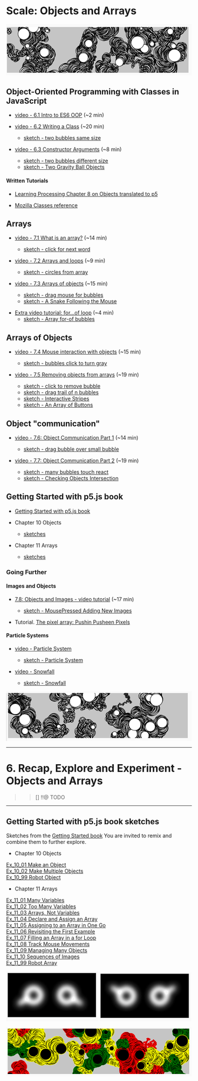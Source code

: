 # Scale: Objects and Arrays
<!-- Objects and Array -> ES6 OOP Classes -->
<!-- Some of the videos in this section were created last year and some two years ago. They use different editors for p5.js. All of the concepts should still apply, however, there are some minor changes. If you notice something way off, please let Dan know! -->

[![](../assets/Ex_11_09-Managing-A.png)](https://editor.p5js.org/jht1493/sketches/XDfmnW1JD)

## Object-Oriented Programming with Classes in JavaScript

* [video -  6.1 Intro to ES6 OOP](https://thecodingtrain.com/beginners/p5js/6.1-opp-intro.html) (~2 min)  

* [video - 6.2 Writing a Class](https://thecodingtrain.com/beginners/p5js/6.2-classes.html) (~20 min)  
  - [sketch - two bubbles same size](https://editor.p5js.org/codingtrain/sketches/qi7N4LWq)

<!-- -->

* [video - 6.3 Constructor Arguments](https://thecodingtrain.com/beginners/p5js/6.3-constructor-arguments.html) (~8 min)

  - [sketch - two bubbles different size](https://editor.p5js.org/codingtrain/sketches/HZG-lnyR)
  - [sketch - Two Gravity Ball Objects](https://editor.p5js.org/icm4.0/sketches/vshTFC6kU)  

<!-- https://editor.p5js.org/icm4.0/sketches/vshTFC6kU   -->
<!-- // 2020-10-11 jht: Corrected bounce test, comments   -->
<!-- https://editor.p5js.org/jht1493/sketches/vA7I6jRfY   -->
<!-- gravity ball two objects 1 POJO -->

#### Written Tutorials

* [Learning Processing Chapter 8 on Objects translated to p5](https://shiffman.github.io/Learning-p5.js/ch08.html)
<!-- https://shiffman.github.io/Learning-p5.js/ch08.html#ch08fig05 -- java syntax -->

* [Mozilla Classes reference](https://developer.mozilla.org/en-US/docs/Web/JavaScript/Reference/Classes)
<!-- Is this useful? Too much? -->

## Arrays

<!-- !!@ arrays introduced with loops -->
* [video - 7.1 What is an array?](https://thecodingtrain.com/beginners/p5js/7.1-what-is-an-array.html) (~14 min)

    - [sketch - click for next word](https://editor.p5js.org/codingtrain/sketches/DmwVbhOZ)

<!-- -->

* [video - 7.2 Arrays and loops](https://thecodingtrain.com/beginners/p5js/7.2-arrays-loops.html) (~9 min)  

  - [sketch - circles from array](https://editor.p5js.org/codingtrain/sketches/ZnPevren)

  <!-- !!@ Update to use let -->

* [video - 7.3 Arrays of objects](https://thecodingtrain.com/beginners/p5js/7.3-array-of-objects.html) (~15 min)  
  - [sketch - drag mouse for bubbles](https://editor.p5js.org/codingtrain/sketches/1y_xfueO)
  - [sketch - A Snake Following the Mouse](https://editor.p5js.org/icm/sketches/BkBsybb5X)
  
- [Extra video tutorial: for...of loop](https://youtu.be/Y8sMnRQYr3c?list=PLRqwX-V7Uu6Zy51Q-x9tMWIv9cueOFTFA) (~4 min)
  - [sketch - Array for-of bubbles](https://editor.p5js.org/jht1493/sketches/utpzYq_O8)

## Arrays of Objects

* [video - 7.4 Mouse interaction with objects](https://thecodingtrain.com/beginners/p5js/7.4-mouse-interaction.html) (~15 min)    
  - [sketch - bubbles click to turn gray](https://editor.p5js.org/codingtrain/sketches/lE4ypFpI)

* [video - 7.5 Removing objects from arrays](https://thecodingtrain.com/beginners/p5js/7.5-removing-objects-from-array.html) (~19 min)
  - [sketch - click to remove bubble](https://editor.p5js.org/codingtrain/sketches/smC4Jedi)
  - [sketch - drag trail of n bubbles](https://editor.p5js.org/codingtrain/sketches/9Ve9S6Mx)
  - [sketch - Interactive Stripes](http://editor.p5js.org/icm/sketches/B1ja76khW) 
  - [sketch - An Array of Buttons](http://editor.p5js.org/icm/sketches/BkaTNak3Z)
<!-- stripe.js./button.js !!@ consider put in sketch.js Easier to follow -->

## Object "communication"

* [video - 7.6: Object Communication Part 1](https://thecodingtrain.com/beginners/p5js/7.6-object-communication-1.html) (~14 min)  
  - [sketch - drag bubble over small bubble](https://editor.p5js.org/codingtrain/sketches/OG-_2K16)


* [video - 7.7: Object Communication Part 2](https://thecodingtrain.com/beginners/p5js/7.7-object-communication-2.html) (~19 min)  
  - [sketch - many bubbles touch react](https://editor.p5js.org/codingtrain/sketches/7SjPmXN2)
  - [sketch - Checking Objects Intersection](http://editor.p5js.org/icm/sketches/S1BbBT13b)

<!-- ## Getting Started with p5.js book
*  Chapters 10 and 11 of [Getting Started with p5.js book](http://amzn.to/2ckixCW) | [Ebook (free with NYU Library login)](https://ebookcentral.proquest.com/lib/nyulibrary-ebooks/detail.action?docID=4333728) | [Code](https://github.com/lmccart/gswp5.js-code) -->

## Getting Started with p5.js book

- [Getting Started with p5.js book](http://amzn.to/2ckixCW) 
-  Chapter 10 Objects
    - [sketches](https://editor.p5js.org/jht1493/collections/Un1cgr7lW)

-  Chapter 11 Arrays
    - [sketches](https://editor.p5js.org/jht1493/collections/GdOUniOjF)

### Going Further

#### Images and Objects

* [7.8: Objects and Images - video tutorial](https://thecodingtrain.com/beginners/p5js/7.8-objects-and-images.html) (~17 min)  

  - [sketch - MousePressed Adding New Images](http://editor.p5js.org/icm/sketches/SJzKEak3W)

* Tutorial. [The pixel array: Pushin Pusheen Pixels](https://github.com/itpresidents/icm-help-sessions-2020/blob/master/session-06/session-06-example.md)

#### Particle Systems
* [video - Particle System](https://youtu.be/UcdigVaIYAk)
  - [sketch - Particle System](https://editor.p5js.org/icm/sketches/B1d5xfS5X)

* [video - Snowfall](https://youtu.be/cl-mHFCGzYk)
  - [sketch - Snowfall](https://editor.p5js.org/icm/sketches/HkICgMSqQ)

[![](../assets/Ex_11_09-Managing-B.png)](https://editor.p5js.org/jht1493/sketches/XDfmnW1JD)

-------------------------------------------------------------------------------
# 6. Recap, Explore and Experiment - Objects and Arrays

>> [] !!@ TODO

-------------------------------------------------------------------------------
## Getting Started with p5.js book sketches

Sketches from the [Getting Started book](http://amzn.to/2ckixCW) 
You are invited to remix and combine them to further explore.

- Chapter 10 Objects

[Ex_10_01 Make an Object](https://editor.p5js.org/jht1493/sketches/ls9cxovWM)  
[Ex_10_02 Make Multiple Objects](https://editor.p5js.org/jht1493/sketches/K7PhkMWVi)  
[Ex_10_99 Robot Object](https://editor.p5js.org/jht1493/sketches/8s8si6CU9)  

- Chapter 11 Arrays

[Ex_11_01 Many Variables](https://editor.p5js.org/jht1493/sketches/W26Y1uuiu)  
[Ex_11_02 Too Many Variables](https://editor.p5js.org/jht1493/sketches/WNdXMzR_Q)  
[Ex_11_03 Arrays, Not Variables](https://editor.p5js.org/jht1493/sketches/mJyTluseZ)  
[Ex_11_04 Declare and Assign an Array](https://editor.p5js.org/jht1493/sketches/FghpP9uDR)  
[Ex_11_05 Assigning to an Array in One Go](https://editor.p5js.org/jht1493/sketches/n3apYawMJ)  
[Ex_11_06 Revisiting the First Example](https://editor.p5js.org/jht1493/sketches/WSHfHkoyV)  
[Ex_11_07 Filling an Array in a for Loop](https://editor.p5js.org/jht1493/sketches/BjH5BkIjj)  
[Ex_11_08 Track Mouse Movements](https://editor.p5js.org/jht1493/sketches/pVd3PT6U3)  
[Ex_11_09 Managing Many Objects](https://editor.p5js.org/jht1493/sketches/XDfmnW1JD)  
[Ex_11_10 Sequences of Images](https://editor.p5js.org/jht1493/sketches/-XbD5Gw0a)  
[Ex_11_99 Robot Array](https://editor.p5js.org/jht1493/sketches/dO-IXUHhr)

[![](../assets/Ex_11_10-Sequences-A.png)](https://editor.p5js.org/jht1493/sketches/-XbD5Gw0a) [![](../assets/Ex_11_10-Sequences-B.png)](https://editor.p5js.org/jht1493/sketches/-XbD5Gw0a)

[![](../assets/Ex_11_09-Managing-Many-remix.png)](https://editor.p5js.org/jht1493/sketches/HSp7qS5n4)

